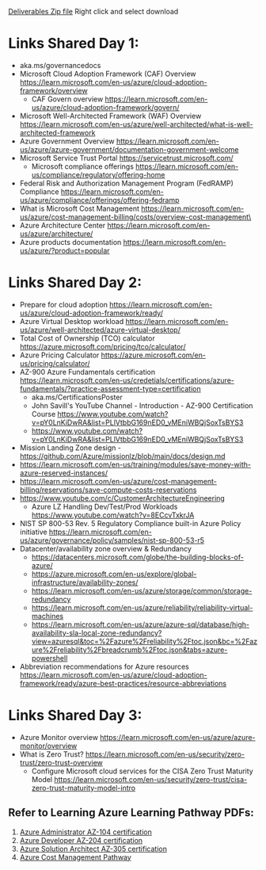 [Deliverables Zip file](Pathway-Files/AZ-Governance-Deliverables.zip) Right click and select download

# Links Shared Day 1:
- aka.ms/governancedocs
- Microsoft Cloud Adoption Framework (CAF) Overview <https://learn.microsoft.com/en-us/azure/cloud-adoption-framework/overview>
  - CAF Govern overview <https://learn.microsoft.com/en-us/azure/cloud-adoption-framework/govern/>
- Microsoft Well-Architected Framework (WAF) Overview <https://learn.microsoft.com/en-us/azure/well-architected/what-is-well-architected-framework>
- Azure Government Overview <https://learn.microsoft.com/en-us/azure/azure-government/documentation-government-welcome>
- Microsoft Service Trust Portal <https://servicetrust.microsoft.com/>
  - Microsoft compliance offerings <https://learn.microsoft.com/en-us/compliance/regulatory/offering-home>
- Federal Risk and Authorization Management Program (FedRAMP) Compliance <https://learn.microsoft.com/en-us/azure/compliance/offerings/offering-fedramp>
- What is Microsoft Cost Management <https://learn.microsoft.com/en-us/azure/cost-management-billing/costs/overview-cost-management\>
- Azure Architecture Center <https://learn.microsoft.com/en-us/azure/architecture/>
- Azure products documentation <https://learn.microsoft.com/en-us/azure/?product=popular>

# Links Shared Day 2:
- Prepare for cloud adoption <https://learn.microsoft.com/en-us/azure/cloud-adoption-framework/ready/>
- Azure Virtual Desktop workload <https://learn.microsoft.com/en-us/azure/well-architected/azure-virtual-desktop/>
- Total Cost of Ownership (TCO) calculator <https://azure.microsoft.com/pricing/tco/calculator/>
- Azure Pricing Calculator <https://azure.microsoft.com/en-us/pricing/calculator/>
- AZ-900 Azure Fundamentals certification <https://learn.microsoft.com/en-us/credetials/certifications/azure-fundamentals/?practice-assessment-type=certification>
  - aka.ms/CertificationsPoster  
  - John Savill's YouTube Channel - Introduction - AZ-900 Certification Course <https://www.youtube.com/watch?v=pY0LnKiDwRA&list=PLlVtbbG169nED0_vMEniWBQjSoxTsBYS3>
  - <https://www.youtube.com/watch?v=pY0LnKiDwRA&list=PLlVtbbG169nED0_vMEniWBQjSoxTsBYS3>
- Mission Landing Zone design - <https://github.com/Azure/missionlz/blob/main/docs/design.md>
- <https://learn.microsoft.com/en-us/training/modules/save-money-with-azure-reserved-instances/>
- <https://learn.microsoft.com/en-us/azure/cost-management-billing/reservations/save-compute-costs-reservations>
- <https://www.youtube.com/c/CustomerArchitectureEngineering>
  - Azure LZ Handling Dev/Test/Prod Workloads <https://www.youtube.com/watch?v=8ECcvTxkrJA> 
- NIST SP 800-53 Rev. 5 Regulatory Compliance built-in Azure Policy initiative <https://learn.microsoft.com/en-us/azure/governance/policy/samples/nist-sp-800-53-r5>
- Datacenter/availability zone overview & Redundancy
  - <https://datacenters.microsoft.com/globe/the-building-blocks-of-azure/>
  - <https://azure.microsoft.com/en-us/explore/global-infrastructure/availability-zones/>
  - <https://learn.microsoft.com/en-us/azure/storage/common/storage-redundancy>
  - <https://learn.microsoft.com/en-us/azure/reliability/reliability-virtual-machines>
  - <https://learn.microsoft.com/en-us/azure/azure-sql/database/high-availability-sla-local-zone-redundancy?view=azuresql&toc=%2Fazure%2Freliability%2Ftoc.json&bc=%2Fazure%2Freliability%2Fbreadcrumb%2Ftoc.json&tabs=azure-powershell>
- Abbreviation recommendations for Azure resources <https://learn.microsoft.com/en-us/azure/cloud-adoption-framework/ready/azure-best-practices/resource-abbreviations>

# Links Shared Day 3:
- Azure Monitor overview <https://learn.microsoft.com/en-us/azure/azure-monitor/overview>
- What is Zero Trust? <https://learn.microsoft.com/en-us/security/zero-trust/zero-trust-overview>
  - Configure Microsoft cloud services for the CISA Zero Trust Maturity Model <https://learn.microsoft.com/en-us/security/zero-trust/cisa-zero-trust-maturity-model-intro>


## Refer to Learning Azure Learning Pathway PDFs:
1. [Azure Administrator AZ-104 certification](Pathway-Files/Azure-Administrator-AZ-104-Pathway.pdf)
2. [Azure Developer AZ-204 certification](Pathway-Files/Azure-Developer-AZ-204-Pathway.pdf)
3. [Azure Solution Architect AZ-305 certification](Pathway-Files/Azure-Solution-Architect-AZ-305-Pathway.pdf)
4. [Azure Cost Management Pathway](Pathway-Files/Azure-Cost-Management-Pathway.pdf)
